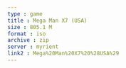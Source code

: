 ```yaml
---
type : game
title : Mega Man X7 (USA)
size : 805.1 M
format : iso
archive : zip
server : myrient
link2 : Mega%20Man%20X7%20%28USA%29
---
```

